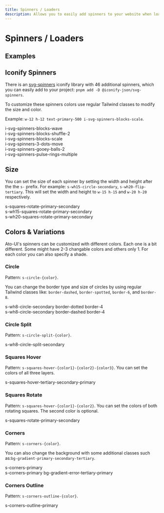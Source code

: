 ```yaml
---
title: Spinners / Loaders
description: Allows you to easily add spinners to your website when loading data.
---
```


# Spinners / Loaders

## Examples

<!-- <div class="flex justify-center items-center">
	<div class="flex justify-center items-center gap-x-32 gap-y-20 flex-wrap"> -->
<div class="w-full flex flex-wrap gap-x-16 gap-y-4 justify-center items-center p-4 rounded-container border-1 border-surface-500/30-200/30 my-4">
	<!-- Regular circle -->
	<span class="s-circle-primary" />
	<span class="s-circle-split-primary" />
	<span class="s-circle-secondary border-dotted border-10" />
	<span class="s-circle-tertiary-800 border-dashed border-6" />
	<!-- Dots fading -->
	<!-- <span class="s-dots-primary" />
	<span class="s-dots-primary-secondary-tertiary" /> -->
	<!-- Hovering squares -->
	<span
		class="s-squares-hover-tertiary-secondary-primary dark:s-squares-hover-tertiary-secondary-primary-200"
	/>
	<!-- Flipping squares -->
	<span class="s-squares-flip-primary" />
	<!-- <span class="s-squares-flip-secondary-600-primary-700-tertiary rounded-xl" /> -->
	<!-- Sliding bars -->
	<!-- <span class="s-bars-primary-secondary-tertiary" />
	<span class="s-bars-primary-800-success-error" /> -->
	<!-- Shape shifting square -->
	<span class="s-corners-outline-tertiary" />
	<span class="s-corners-outline-secondary border-primary/0-bl-error-tertiary-primary" />
	<!-- Squares folding -->
	<!-- <span class="s-squares-folding-primary" />
	<span class="s-squares-folding-secondary" />
	<span class="s-squares-folding-tertiary-700" /> -->
	<!-- 2 Squares rotating -->
	<span class="s-squares-rotate-primary" />
	<span class="s-squares-rotate-primary-secondary" />
</div>
	<!-- </div>
</div> -->

## Iconify Spinners

There is an [svg-spinners](https://icones.js.org/collection/svg-spinners) iconify library with 46 additional spinners, which you can easily add to your project: `pnpm add -D @iconify-json/svg-spinners`.

To customize these spinners colors use regular Tailwind classes to modify the size and color.

Example: `w-12 h-12 text-primary-500 i-svg-spinners-blocks-scale`.

<div class="w-full flex flex-col gap-6 justify-center items-center p-4 rounded-container border-1 border-surface-500/30-200/30 my-4 text-surface-900-50 font-mono">
	<div>
		<span class="mr-2 w-12 h-12 text-primary-500 i-svg-spinners-blocks-wave" />
		i-svg-spinners-blocks-wave
	</div>
	<div>
		<span class="mr-2 w-12 h-12 text-secondary-500 i-svg-spinners-blocks-shuffle-2" />
		i-svg-spinners-blocks-shuffle-2
	</div>
	<div>
		<span class="mr-2 w-12 h-12 text-tertiary-500 i-svg-spinners-blocks-scale" />
		i-svg-spinners-blocks-scale
	</div>
	<div>
		<span class="mr-2 w-12 h-12 text-success-500 i-svg-spinners-3-dots-move" />
		i-svg-spinners-3-dots-move
	</div>
	<div>
		<span class="mr-2 w-12 h-12 text-warning-500 i-svg-spinners-gooey-balls-2" />
		i-svg-spinners-gooey-balls-2
	</div>
	<div>
		<span class="mr-2 w-12 h-12 text-error-500 i-svg-spinners-pulse-rings-multiple" />
		i-svg-spinners-pulse-rings-multiple
	</div>
</div>

## Size

You can set the size of each spinner by setting the width and height after the the `s-` prefix. For example: `s-wh15-circle-secondary`, `s-wh20-flip-tertiary`. This will set the width and height to `w-15 h-15` and `w-20 h-20` respectively.

<div class="w-full flex flex-col gap-6 justify-center items-center p-4 rounded-container border-1 border-surface-500/30-200/30 my-4 text-surface-900-50 font-mono">
	<div>
		<span class="mr-2 s-squares-rotate-primary-secondary" />
		s-squares-rotate-primary-secondary
	</div>
	<div>
		<span class="mr-2 s-wh15-squares-rotate-primary-secondary" />
		s-wh15-squares-rotate-primary-secondary
	</div>
	<div>
		<span class="mr-2 s-wh20-squares-rotate-primary-secondary" />
		s-wh20-squares-rotate-primary-secondary
	</div>
</div>

## Colors & Variations

Ato-UI's spinners can be customized with different colors. Each one is a bit different. Some might have 2-3 changable colors and others only 1. For each color you can also specify a shade.

### Circle

Pattern: `s-circle-{color}`.

You can change the border type and size of circles by using regular Tailwind classes like: `border-dashed`,  `border-spotted`, `border-6`, and `border-8`.

<div class="w-full flex flex-col gap-6 justify-center items-center p-4 rounded-container border-1 border-surface-500/30-200/30 my-4 text-surface-900-50 font-mono">
	<div>
		<span class="mr-2 s-wh8-circle-secondary border-dotted border-4" />
		s-wh8-circle-secondary border-dotted border-4
	</div>
	<div>
		<span class="mr-2 s-wh8-circle-secondary border-dashed border-4" />
		s-wh8-circle-secondary border-dashed border-4
	</div>
</div>

### Circle Split

Pattern: `s-circle-split-{color}`.

<div class="w-full flex flex-col gap-6 justify-center items-center p-4 rounded-container border-1 border-surface-500/30-200/30 my-4 text-surface-900-50 font-mono">
	<div>
		<span class="mr-2 s-wh8-circle-split-secondary" />
		s-wh8-circle-split-secondary
	</div>
</div>

### Squares Hover

Pattern: `s-squares-hover-{color1}-{color2}-{color3}`. You can set the colors of all three layers.

<div class="w-full flex flex-col gap-6 justify-center items-center p-4 rounded-container border-1 border-surface-500/30-200/30 my-4 text-surface-900-50 font-mono">
	<div>
		<span
			class="s-wh12-squares-hover-tertiary-secondary-primary"
		/>
		<span>s-squares-hover-tertiary-secondary-primary</span>
	</div>
</div>

### Squares Rotate

Pattern: `s-squares-hover-{color1}-{color2}`. You can set the colors of both rotating squares. The second color is optional.

<div class="w-full flex flex-col gap-6 justify-center items-center p-4 rounded-container border-1 border-surface-500/30-200/30 my-4 text-surface-900-50 font-mono">
	<div>
		<span class="s-squares-rotate-primary-secondary" />
		s-squares-rotate-primary-secondary
	</div>
</div>

### Corners

Pattern: `s-corners-{color}`. 

You can also change the background with some additional classes such as:`bg-gradient-primary-secondary-tertiary`.

<div class="w-full flex flex-col gap-6 justify-center items-center p-4 rounded-container border-1 border-surface-500/30-200/30 my-4 text-surface-900-50 font-mono">
	<div>
		<span class="s-wh10-corners-primary" />
		s-corners-primary
	</div>
	<div>
		<span class="s-wh10-corners-primary bg-gradient-error-tertiary-primary" />
		s-corners-primary bg-gradient-error-tertiary-primary
	</div>
</div>

### Corners Outline

Pattern: `s-corners-outline-{color}`.

<div class="w-full flex flex-col gap-6 justify-center items-center p-4 rounded-container border-1 border-surface-500/30-200/30 my-4 text-surface-900-50 font-mono">
	<div>
		<span class="s-wh10-corners-outline-primary" />
		s-corners-outline-primary
	</div>
</div>